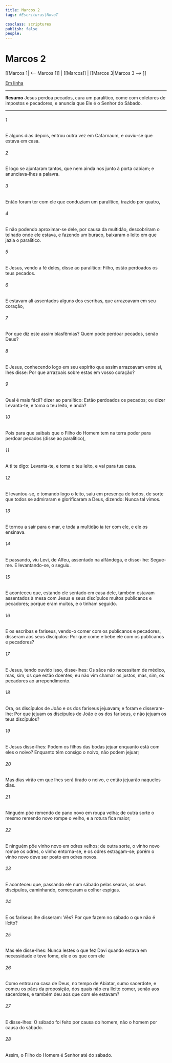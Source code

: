```yaml
---
title: Marcos 2
tags: #Escrituras\NovoT

cssclass: scriptures
publish: false
people:
---
```


# Marcos 2
[[Marcos 1| <-- Marcos 1]] | [[Marcos]] | [[Marcos 3|Marcos 3 --> ]]

[Em linha](https://churchofjesuschrist.org/study/scriptures/nt/mark/2?lang=por)

---
__Resumo__
Jesus perdoa pecados, cura um paralítico, come com coletores de impostos e pecadores, e anuncia que Ele é o Senhor do Sábado.

---
###### 1 
E alguns dias depois, entrou outra vez em Cafarnaum, e ouviu-se que estava em casa.

###### 2 
E logo se ajuntaram tantos, que nem ainda nos  junto à porta cabiam; e anunciava-lhes a palavra.

###### 3 
Então foram ter com ele  que conduziam um paralítico, trazido por quatro,

###### 4 
E não podendo aproximar-se dele, por causa da multidão, descobriram o telhado onde ele estava, e fazendo um buraco, baixaram o leito em que jazia o paralítico.

###### 5 
E Jesus, vendo a fé deles, disse ao paralítico: Filho, estão perdoados os teus pecados.

###### 6 
E estavam ali assentados alguns dos escribas, que arrazoavam em seu coração, 

###### 7 
Por que diz este assim blasfêmias? Quem pode perdoar pecados, senão Deus?

###### 8 
E Jesus, conhecendo logo em seu espírito que assim arrazoavam entre si, lhes disse: Por que arrazoais sobre estas  em vosso coração?

###### 9 
Qual é mais fácil? dizer ao paralítico: Estão perdoados os  pecados; ou dizer Levanta-te, e toma o teu leito, e anda?

###### 10 
Pois para que saibais que o Filho do Homem tem na terra poder para perdoar pecados (disse ao paralítico),

###### 11 
A ti te digo: Levanta-te, e toma o teu leito, e vai para tua casa.

###### 12 
E levantou-se, e tomando logo o leito, saiu em presença de todos, de sorte que todos se admiraram e glorificaram a Deus, dizendo: Nunca tal vimos.

###### 13 
E tornou a sair para o mar, e toda a multidão ia ter com ele, e ele os ensinava.

###### 14 
E passando, viu Levi,  de Alfeu, assentado na alfândega, e disse-lhe: Segue-me. E levantando-se, o seguiu.

###### 15 
E aconteceu que, estando ele sentado  em casa dele, também estavam assentados à mesa com Jesus e seus discípulos muitos publicanos e pecadores; porque eram muitos, e o tinham seguido.

###### 16 
E os escribas e fariseus, vendo-o comer com os publicanos e pecadores, disseram aos seus discípulos: Por que come e bebe ele com os publicanos e pecadores?

###### 17 
E Jesus, tendo ouvido isso, disse-lhes: Os sãos não necessitam de médico, mas, sim, os que estão doentes; eu não vim chamar os justos, mas, sim, os pecadores ao arrependimento.

###### 18 
Ora, os discípulos de João e os dos fariseus jejuavam; e foram e disseram-lhe: Por que jejuam os discípulos de João e os dos fariseus, e não jejuam os teus discípulos?

###### 19 
E Jesus disse-lhes: Podem  os filhos das bodas jejuar enquanto está com eles o noivo? Enquanto têm consigo o noivo, não podem jejuar;

###### 20 
Mas dias virão em que lhes será tirado o noivo, e então jejuarão naqueles dias.

###### 21 
Ninguém põe remendo de pano novo em roupa velha; de outra sorte o mesmo remendo novo rompe o velho, e a rotura fica maior;

###### 22 
E ninguém põe vinho novo em odres velhos; de outra sorte, o vinho novo rompe os odres, o vinho entorna-se, e os odres estragam-se; porém o vinho novo deve ser posto em odres novos.

###### 23 
E aconteceu que, passando ele num sábado pelas searas, os seus discípulos, caminhando, começaram a colher espigas.

###### 24 
E os fariseus lhe disseram: Vês? Por que fazem no sábado o que não é lícito?

###### 25 
Mas ele disse-lhes: Nunca lestes o que fez Davi quando estava em necessidade e teve fome, ele e os que com ele 

###### 26 
Como entrou na casa de Deus, no tempo de Abiatar, sumo sacerdote, e comeu os pães da proposição, dos quais não era lícito comer, senão aos sacerdotes, e também deu aos que com ele estavam?

###### 27 
E disse-lhes: O sábado foi feito por causa do homem,  não o homem por causa do sábado.

###### 28 
Assim, o Filho do Homem é Senhor até do sábado.


